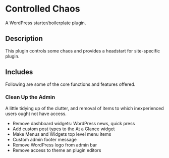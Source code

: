 # Controlled Chaos
A WordPress starter/boilerplate plugin.

## Description
This plugin controls some chaos and provides a headstart for site-specific plugin.

## Includes
Following are some of the core functions and features offered.

### Clean Up the Admin
A little tidying up of the clutter, and removal of items to which inexperienced users ought not have access.

* Remove dashboard widgets: WordPress news, quick press
* Add custom post types to the At a Glance widget
* Make Menus and Widgets top level menu items
* Custom admin footer message
* Remove WordPress logo from admin bar
* Remove access to theme an plugin editors